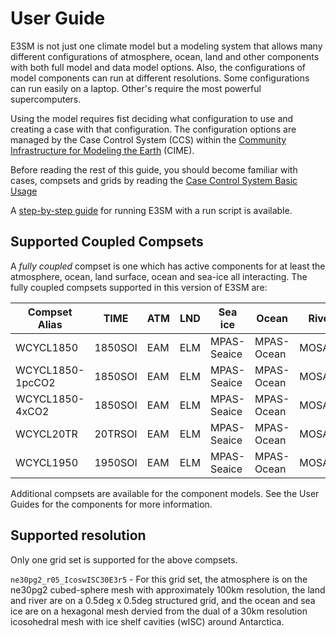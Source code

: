 # User Guide

E3SM is not just one climate model but a modeling system that allows
many different configurations of atmosphere, ocean, land and other
components with both full model and data model options. Also, the configurations of model
components can run at different resolutions.  Some configurations
can run easily on a laptop.  Other's require the most powerful
supercomputers.

Using the model requires fist deciding what configuration to use and creating
a case with that configuration.
The configuration options are managed by the Case Control System (CCS)
within the
[Community Infrastructure for Modeling the Earth](https://esmci.github.io/cime/versions/master/html/what_cime/index.html) (CIME).

Before reading the rest of this guide, you should become familiar with
cases, compsets and grids by reading the
[Case Control System Basic Usage](https://esmci.github.io/cime/versions/master/html/users_guide/index.html#case-control-system-part-1-basic-usage)

A [step-by-step guide](https://docs.e3sm.org/running-e3sm-guide/) for running E3SM with a run script
is available.

## Supported Coupled Compsets

A *fully coupled* compset is one which has active components for at least the atmosphere, ocean, land surface, ocean and
sea-ice all interacting.  The fully coupled compsets supported in this version of E3SM are:

| Compset Alias  |   TIME     | ATM    | LND | Sea ice     | Ocean      | River |
| -------- |         ----     | ---    | --- | ---------   | ------     | ----- |
|WCYCL1850          | 1850SOI | EAM    | ELM | MPAS-Seaice | MPAS-Ocean | MOSART |
|WCYCL1850-1pcCO2   | 1850SOI | EAM    | ELM | MPAS-Seaice | MPAS-Ocean | MOSART |
|WCYCL1850-4xCO2    | 1850SOI | EAM    | ELM | MPAS-Seaice | MPAS-Ocean | MOSART |
|WCYCL20TR          | 20TRSOI | EAM    | ELM | MPAS-Seaice | MPAS-Ocean | MOSART |
|WCYCL1950          | 1950SOI | EAM    | ELM | MPAS-Seaice | MPAS-Ocean | MOSART |

Additional compsets are available for the component models. See the User Guides for the components for more information.

## Supported resolution

Only one grid set is supported for the above compsets.

`ne30pg2_r05_IcoswISC30E3r5` - For this grid set, the atmosphere is on the ne30pg2 cubed-sphere mesh with approximately 100km
resolution, the land and river
are on a 0.5deg x 0.5deg structured grid, and the ocean and sea ice are on a hexagonal mesh dervied from the dual of a 30km
resolution icosohedral mesh with ice shelf cavities (wISC) around Antarctica.
